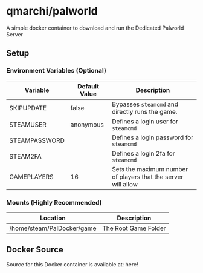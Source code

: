 # qmarchi/palworld

A simple docker container to download and run the Dedicated Palworld Server

## Setup

### Environment Variables (Optional)

| Variable      | Default Value | Description                                                   |
| ------------- | ------------- | ------------------------------------------------------------- |
| SKIPUPDATE    | false         | Bypasses `steamcmd` and directly runs the game.               |
| STEAMUSER     | anonymous     | Defines a login user for `steamcmd`                           |
| STEAMPASSWORD | <blank>       | Defines a login password for `steamcmd`                       |
| STEAM2FA      | <blank>       | Defines a login 2fa for `steamcmd`                            |
| GAMEPLAYERS   | 16            | Sets the maximum number of players that the server will allow |

### Mounts (Highly Recommended)

| Location                   | Description          |
| -------------------------- | -------------------- |
| /home/steam/PalDocker/game | The Root Game Folder |

## Docker Source

Source for this Docker container is available at: here!
